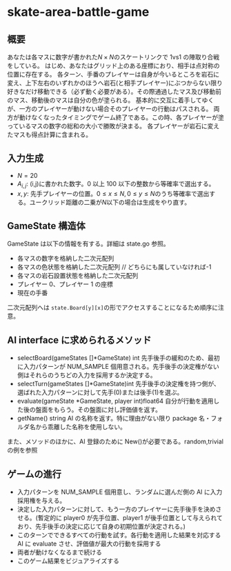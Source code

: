 # skate-area-battle-game

## 概要

あなたは各マスに数字が書かれた$N \times N$のスケートリンクで 1vs1 の陣取り合戦をしている。
はじめ、あなたはグリッド上のある座標におり、相手は点対称の位置に存在する。
各ターン、手番のプレイヤーは自身が今いるところを岩石に変え、上下左右のいずれかのほうへ岩石(と相手プレイヤー)にぶつからない限り好きなだけ移動できる（必ず動く必要がある）。その際通過したマス及び移動前のマス、移動後のマスは自分の色が塗られる。
基本的に交互に着手してゆくが、一方のプレイヤーが動けない場合そのプレイヤーの行動はパスされる。
両方が動けなくなったタイミングでゲーム終了である。この時、各プレイヤーが塗っているマスの数字の総和の大小で勝敗が決まる。
各プレイヤーが岩石に変えたマスも得点計算に含まれる。

## 入力生成

- $N=20$
- $A_{i,j}$: (i,j)に書かれた数字。0 以上 100 以下の整数から等確率で選出する。
- $x,y$: 先手プレイヤーの位置。$0 \leq x\leq N, 0 \leq y\leq N$のうち等確率で選出する。ユークリッド距離の二乗が$N$以下の場合は生成をやり直す。

## GameState 構造体

GameState は以下の情報を有する。詳細は state.go 参照。

- 各マスの数字を格納した二次元配列
- 各マスの色状態を格納した二次元配列 // どちらにも属していなければ-1
- 各マスの岩石設置状態を格納した二次元配列
- プレイヤー 0、プレイヤー 1 の座標
- 現在の手番

二次元配列へは `state.Board[y][x]`の形でアクセスすることになるため順序に注意。

## AI interface に求められるメソッド

- selectBoard(gameStates []\*GameState) int
  先手後手の緩和のため、最初に入力パターンが NUM_SAMPLE 個用意される。先手後手の決定権がない側はそれらのうちどの入力を採用するか決定する。
- selectTurn(gameStates []\*GameState)int
  先手後手の決定権を持つ側が、選ばれた入力パターンに対して先手(0)または後手(1)を選ぶ。
- evaluate(gameState \*GameState, player int)float64
  自分が行動を適用した後の盤面をもらう。その盤面に対し評価値を返す。
- getName() string
  AI の名称を返す。特に理由がない限り package 名・フォルダ名から乖離した名称を使用しない。

また、メソッドのほかに、AI 登録のために New()が必要である。random,trivial の例を参照

## ゲームの進行

- 入力パターンを NUM_SAMPLE 個用意し、ランダムに選んだ側の AI に入力採用権を与える。
- 決定した入力パターンに対して、もう一方のプレイヤーに先手後手を決めさせる。(暫定的に player0 が先手位置、player1 が後手位置として与えられており、先手後手の決定に応じて自身の初期位置が決定される。)
- このターンでできるすべての行動を試す。各行動を適用した結果を対応する AI に evaluate させ、評価値が最大の行動を採用する
- 両者が動けなくなるまで続ける
- このゲーム結果をビジュアライズする
